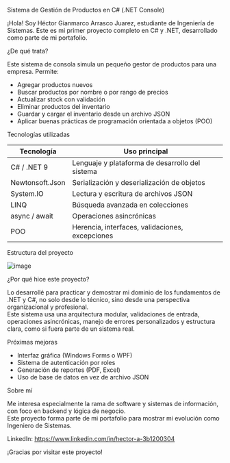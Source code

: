 Sistema de Gestión de Productos en C# (.NET Console)

¡Hola! Soy Héctor Gianmarco Arrasco Juarez, estudiante de Ingeniería de Sistemas. Este es mi primer proyecto completo en C# y .NET, desarrollado como parte de mi portafolio.


¿De qué trata?

Este sistema de consola simula un pequeño gestor de productos para una empresa. Permite:

- Agregar productos nuevos
- Buscar productos por nombre o por rango de precios
- Actualizar stock con validación
- Eliminar productos del inventario
- Guardar y cargar el inventario desde un archivo JSON
- Aplicar buenas prácticas de programación orientada a objetos (POO)


Tecnologías utilizadas

| Tecnología        | Uso principal                                   |
|-------------------|-------------------------------------------------|
| C# / .NET 9       | Lenguaje y plataforma de desarrollo del sistema |
| Newtonsoft.Json   | Serialización y deserialización de objetos      |
| System.IO         | Lectura y escritura de archivos JSON            |
| LINQ              | Búsqueda avanzada en colecciones                |
| async / await     | Operaciones asincrónicas                        |
| POO               | Herencia, interfaces, validaciones, excepciones |


Estructura del proyecto

![image](https://github.com/user-attachments/assets/7929620d-f8ae-4fba-8ae9-a83b2f1ef58d)


¿Por qué hice este proyecto?

Lo desarrollé para practicar y demostrar mi dominio de los fundamentos de .NET y C#, no solo desde lo técnico, sino desde una perspectiva organizacional y profesional.  
Este sistema usa una arquitectura modular, validaciones de entrada, operaciones asincrónicas, manejo de errores personalizados y estructura clara, como si fuera parte de un sistema real.


Próximas mejoras

- Interfaz gráfica (Windows Forms o WPF)
- Sistema de autenticación por roles
- Generación de reportes (PDF, Excel)
- Uso de base de datos en vez de archivo JSON


Sobre mí

Me interesa especialmente la rama de software y sistemas de información, con foco en backend y lógica de negocio.  
Este proyecto forma parte de mi portafolio para mostrar mi evolución como Ingeniero de Sistemas.

LinkedIn: https://www.linkedin.com/in/hector-a-3b1200304

¡Gracias por visitar este proyecto!

